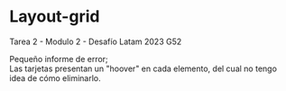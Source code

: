 # Layout-grid
Tarea 2 - Modulo 2 - Desafío Latam 2023 G52

Pequeño informe de error; <br>
Las tarjetas presentan un "hoover" en cada elemento, del cual no tengo idea de cómo eliminarlo.
